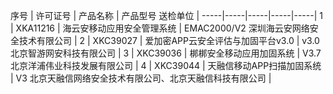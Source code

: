 序号	|	许可证号	|	产品名称	|	产品型号	送检单位	|
  -----|-----|-----|-----|-----|
1	|	XKA11216	|	海云安移动应用安全管理系统	|	EMAC2000/V2	深圳海云安网络安全技术有限公司	|
2	|	XKC39027	|	爱加密APP云安全评估与加固平台v3.0	|	v3.0	北京智游网安科技有限公司	|
3	|	XKC39036	|	梆梆安全移动应用加固系统	|	V3.7	北京洋浦伟业科技发展有限公司	|
4	|	XKC39044	|	天融信移动APP扫描加固系统	|	V3	北京天融信网络安全技术有限公司、北京天融信科技有限公司	|
